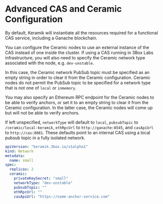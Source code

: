 # Advanced CAS and Ceramic Configuration

By default, Keramik will instantiate all the resources required for a functional CAS service, including a Ganache
blockchain.

You can configure the Ceramic nodes to use an external instance of the CAS instead of one inside the cluster. If using a
CAS running in 3Box Labs infrastructure, you will also need to specify the Ceramic network type associated with the
node, e.g. `dev-unstable`.

In this case, the Ceramic network PubSub topic must be specified as an empty string in order to clear it from the
Ceramic configuration. Ceramic nodes do not permit the PubSub topic to be specified for a network type that is not one
of `local` or `inmemory`.

You may also specify an Ethereum RPC endpoint for the Ceramic nodes to be able to verify anchors, or set it to an empty
string to clear it from the Ceramic configuration. In the latter case, the Ceramic nodes will come up but will not be
able to verify anchors.

If left unspecified, `networkType` will default to `local`, `pubsubTopic` to `/ceramic/local-keramik`, `ethRpcUrl` to
`http://ganache:8545`, and `casApiUrl` to `http://cas:8081`. These defaults point to an internal CAS using a local
pubsub topic in a fully isolated network.

```yaml
apiVersion: "keramik.3box.io/v1alpha1"
kind: Network
metadata:
  name: small
spec:
  replicas: 2
  ceramic:
    privateKeySecret: "small"
    networkType: "dev-unstable"
    pubsubTopic: ""
    ethRpcUrl: ""
    casApiUrl: "https://some-anchor-service.com"
```